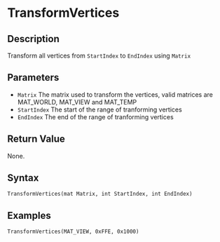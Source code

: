 # TransformVertices

## Description
Transform all vertices from `StartIndex` to `EndIndex` using `Matrix`

## Parameters
- `Matrix`
The matrix used to transform the vertices, valid matrices are MAT_WORLD, MAT_VIEW and MAT_TEMP
- `StartIndex`
The start of the range of tranforming vertices
- `EndIndex`
The end of the range of tranforming vertices

## Return Value
None.

## Syntax
```TransformVertices(mat Matrix, int StartIndex, int EndIndex)```

## Examples
```TransformVertices(MAT_VIEW, 0xFFE, 0x1000)```